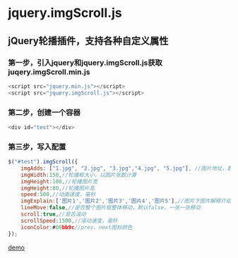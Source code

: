 # jquery.imgScroll.js
## jQuery轮播插件，支持各种自定义属性
### 第一步，引入jquery和jquery.imgScroll.js获取juqery.imgScroll.min.js
```javascript
<script src="jquery.min.js"></script>
<script src="jquery.imgScroll.js"></script>
```
### 第二步，创建一个容器
```javascript
<div id="test"></div>   
```
### 第三步，写入配置
```javascript
$("#test").imgScroll({
    imgAdds: ["1.jpg", "2.jpg", "3.jpg","4.jpg", "5.jpg"], //图片地址，数组
    imgWidth:150,//轮播框大小，以图片张数计算
    imgHeight:100,//轮播图片宽
    imgHeight:80,//轮播图片高
    speed:500,//动画速度，毫秒
    imgExplain:['图片1','图片2','图片3','图片4','图片5'],//图片下图片解释介绍，和图片地址对应，可以不设置，数组
    lineMove:false,//是否整个图片框整体移动，默认false，一张一张移动
    scroll:true,//是否滚动
    scrollSpeed:1500,//滚动速度，毫秒
    iconColor:#00bb9c//prev、next图标颜色
});
```
[demo](http://wuzhoubo.github.io/dist/imageDemo/)
